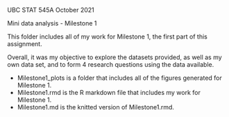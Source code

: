 UBC STAT 545A
October 2021

Mini data analysis - Milestone 1

This folder includes all of my work for Milestone 1, the first part of this assignment.

Overall, it was my objective to explore the datasets provided, as well as my own data set, and to form 4 research questions using the data available. 

  - Milestone1_plots is a folder that includes all of the figures generated for Milestone 1.
  - Milestone1.rmd is the R markdown file that includes my work for Milestone 1.
  - Milestone1.md is the knitted version of Milestone1.rmd.
